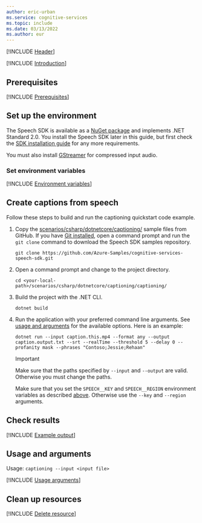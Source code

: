 ```yaml
---
author: eric-urban
ms.service: cognitive-services
ms.topic: include
ms.date: 03/13/2022
ms.author: eur
---
```


[!INCLUDE [Header](../../common/csharp.md)]

[!INCLUDE [Introduction](intro.md)]

## Prerequisites

[!INCLUDE [Prerequisites](../../common/azure-prerequisites.md)]

## Set up the environment
The Speech SDK is available as a [NuGet package](https://www.nuget.org/packages/Microsoft.CognitiveServices.Speech) and implements .NET Standard 2.0. You install the Speech SDK later in this guide, but first check the [SDK installation guide](../../../quickstarts/setup-platform.md?pivots=programming-language-csharp) for any more requirements. 

You must also install [GStreamer](~/articles/cognitive-services/speech-service/how-to-use-codec-compressed-audio-input-streams.md) for compressed input audio.

### Set environment variables

[!INCLUDE [Environment variables](../../common/environment-variables.md)]

## Create captions from speech

Follow these steps to build and run the captioning quickstart code example.

1. Copy the  <a href="https://github.com/Azure-Samples/cognitive-services-speech-sdk/tree/master/scenarios/csharp/dotnetcore/captioning/"  title="Copy the samples"  target="_blank">scenarios/csharp/dotnetcore/captioning/</a> sample files from GitHub. If you have [Git installed](https://git-scm.com/downloads), open a command prompt and run the `git clone` command to download the Speech SDK samples repository.
    ```dotnetcli
    git clone https://github.com/Azure-Samples/cognitive-services-speech-sdk.git
    ```
1. Open a command prompt and change to the project directory.
    ```dotnetcli
    cd <your-local-path>/scenarios/csharp/dotnetcore/captioning/captioning/
    ```
1. Build the project with the .NET CLI.
    ```dotnetcli
    dotnet build
    ```
1. Run the application with your preferred command line arguments. See [usage and arguments](#usage-and-arguments) for the available options. Here is an example:
    ```dotnetcli
    dotnet run --input caption.this.mp4 --format any --output caption.output.txt --srt --realTime --threshold 5 --delay 0 --profanity mask --phrases "Contoso;Jessie;Rehaan"
    ```
    > [!IMPORTANT]
    > Make sure that the paths specified by `--input` and `--output` are valid. Otherwise you must change the paths.
    > 
    > Make sure that you set the `SPEECH__KEY` and `SPEECH__REGION` environment variables as described [above](#set-environment-variables). Otherwise use the `--key` and `--region` arguments.

## Check results

[!INCLUDE [Example output](example-output-v2.md)]

## Usage and arguments

Usage: `captioning --input <input file>`

[!INCLUDE [Usage arguments](usage-arguments-v2.md)]

## Clean up resources

[!INCLUDE [Delete resource](../../common/delete-resource.md)]





